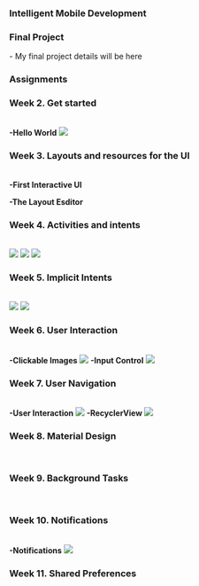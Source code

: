 <h3>Intelligent Mobile Development</h3>
<h3>Final Project</h3>
- My final project details will be here <br>
<h3>Assignments</h3>
<h3>Week 2. Get started </h3><br>
  <strong>-Hello World</strong>
<img src="https://github.com/jeymo2019/Hello-World/blob/master/Hello-world.png">

<h3>Week 3. Layouts and resources for the UI </h3><br>
  <strong>-First Interactive UI</strong>
 
  <strong>-The Layout Esditor</strong>
  
  
<h3>Week 4. Activities and intents</h3><br>
<img src="https://github.com/jeymo2019/Hello-World/blob/master/Two-activities1.png">
<img src="https://github.com/jeymo2019/Hello-World/blob/master/Two-activities2.png">
<img src="https://github.com/jeymo2019/Hello-World/blob/master/Two-activities3.png">

<h3>Week 5. Implicit Intents</h3><br>
<img src="https://github.com/jeymo2019/Hello-World/blob/master/implecit-intent.png">
<img src="https://github.com/jeymo2019/Hello-World/blob/master/implecit-intent1.png">

<h3>Week 6. User Interaction</h3><br>
<strong>-Clickable Images</strong>
 <img src="https://github.com/jeymo2019/Hello-World/blob/master/Droidcafe.png">
  <strong>-Input Control</strong>
<img src="https://github.com/jeymo2019/Hello-World/blob/master/DroidcafeInput.png">
<h3>Week 7. User Navigation</h3><br>
<strong>-User Interaction</strong>
<img src="https://github.com/jeymo2019/Hello-World/blob/master/UserNavigation.png">
<strong>-RecyclerView</strong>
<img src="https://github.com/jeymo2019/Hello-World/blob/master/RecyclerView.png">

<h3>Week 8. Material Design</h3><br>


<h3>Week 9. Background Tasks</h3><br>


<h3>Week 10. Notifications</h3><br>
<strong>-Notifications</strong>
<img src="https://github.com/jeymo2019/Hello-World/blob/master/NotifyMe.png">

<h3>Week 11. Shared Preferences</h3><br>

